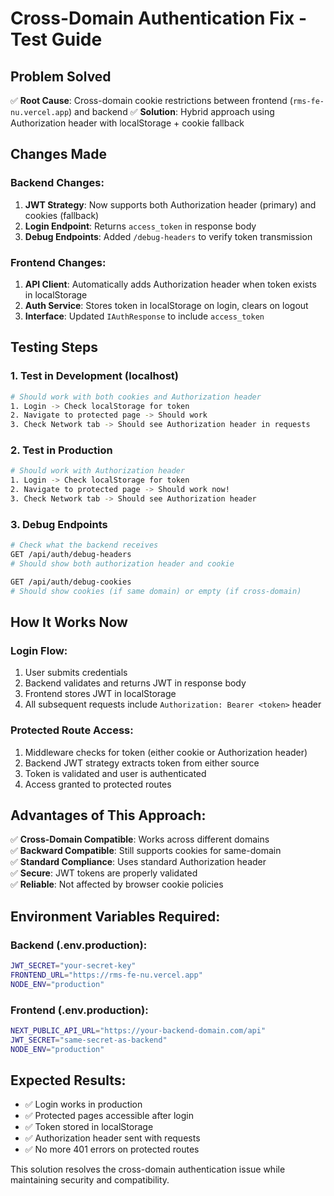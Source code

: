 # Cross-Domain Authentication Fix - Test Guide

## Problem Solved
✅ **Root Cause**: Cross-domain cookie restrictions between frontend (`rms-fe-nu.vercel.app`) and backend
✅ **Solution**: Hybrid approach using Authorization header with localStorage + cookie fallback

## Changes Made

### Backend Changes:
1. **JWT Strategy**: Now supports both Authorization header (primary) and cookies (fallback)
2. **Login Endpoint**: Returns `access_token` in response body
3. **Debug Endpoints**: Added `/debug-headers` to verify token transmission

### Frontend Changes:
1. **API Client**: Automatically adds Authorization header when token exists in localStorage
2. **Auth Service**: Stores token in localStorage on login, clears on logout
3. **Interface**: Updated `IAuthResponse` to include `access_token`

## Testing Steps

### 1. Test in Development (localhost)
```bash
# Should work with both cookies and Authorization header
1. Login -> Check localStorage for token
2. Navigate to protected page -> Should work
3. Check Network tab -> Should see Authorization header in requests
```

### 2. Test in Production
```bash
# Should work with Authorization header
1. Login -> Check localStorage for token
2. Navigate to protected page -> Should work now!
3. Check Network tab -> Should see Authorization header
```

### 3. Debug Endpoints
```bash
# Check what the backend receives
GET /api/auth/debug-headers
# Should show both authorization header and cookie

GET /api/auth/debug-cookies  
# Should show cookies (if same domain) or empty (if cross-domain)
```

## How It Works Now

### Login Flow:
1. User submits credentials
2. Backend validates and returns JWT in response body
3. Frontend stores JWT in localStorage
4. All subsequent requests include `Authorization: Bearer <token>` header

### Protected Route Access:
1. Middleware checks for token (either cookie or Authorization header)
2. Backend JWT strategy extracts token from either source
3. Token is validated and user is authenticated
4. Access granted to protected routes

## Advantages of This Approach:

✅ **Cross-Domain Compatible**: Works across different domains  
✅ **Backward Compatible**: Still supports cookies for same-domain  
✅ **Standard Compliance**: Uses standard Authorization header  
✅ **Secure**: JWT tokens are properly validated  
✅ **Reliable**: Not affected by browser cookie policies  

## Environment Variables Required:

### Backend (.env.production):
```bash
JWT_SECRET="your-secret-key"
FRONTEND_URL="https://rms-fe-nu.vercel.app"
NODE_ENV="production"
```

### Frontend (.env.production):
```bash
NEXT_PUBLIC_API_URL="https://your-backend-domain.com/api"
JWT_SECRET="same-secret-as-backend"
NODE_ENV="production"
```

## Expected Results:

- ✅ Login works in production
- ✅ Protected pages accessible after login
- ✅ Token stored in localStorage
- ✅ Authorization header sent with requests
- ✅ No more 401 errors on protected routes

This solution resolves the cross-domain authentication issue while maintaining security and compatibility.
